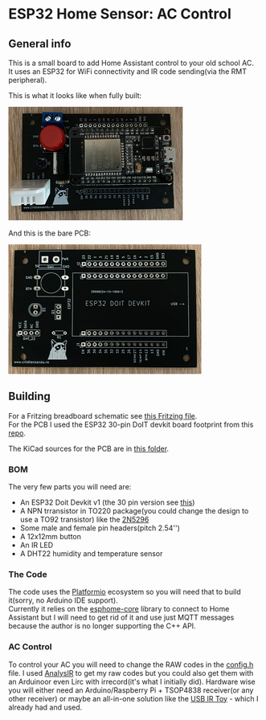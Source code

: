 # ESP32 Home Sensor: AC Control #

## General info ##
This is a small board to add Home Assistant control to your old school AC.  
It uses an ESP32 for WiFi connectivity and IR code sending(via the RMT peripheral).  

This is what it looks like when fully built:  

![](img/built.png)

And this is the bare PCB:  

![](img/pcb.png)

## Building ##
For a Fritzing breadboard schematic see [this Fritzing file](schematic/schematic.fzz).  
For the PCB I used the ESP32 30-pin DoIT devkit board footprint from this [repo](https://github.com/RuiSantosdotme/ESP32-Weather-Shield-PCB).  

The KiCad sources for the PCB are in [this folder](pcb/esp32-ac-board).  

### BOM ###
  
The very few parts you will need are:  

- An ESP32 Doit Devkit v1 (the 30 pin version see [this](https://randomnerdtutorials.com/getting-started-with-esp32/))  
- A NPN trransistor in TO220 package(you could change the design to use a TO92 transistor) like the [2N5296](https://www.mouser.com/ds/2/68/2n5294-46674.pdf)  
- Some male and female pin headers(pitch 2.54'')
- A 12x12mm button  
- An IR LED
- A DHT22 humidity and temperature sensor  

### The Code ###

The code uses the [Platformio](https://platformio.org/) ecosystem so you will need that to build it(sorry, no Arduino IDE support).  
Currently it relies on the [esphome-core](https://github.com/esphome/esphome-core) library to connect to Home Assistant but I will need to get rid of it and use just MQTT messages because the author is no longer supporting the C++ API.  

### AC Control ###

To control your AC you will need to change the RAW codes in the [config.h](src/config.h) file. I used [AnalysIR](https://www.analysir.com/) to get my raw codes but you could also get them with an Arduinoor even Lirc with irrecord(it's what I initially did). Hardware wise you will either need an Arduino/Raspberry Pi + TSOP4838 receiver(or any other receiver) or maybe an all-in-one solution like the [USB IR Toy](http://dangerousprototypes.com/docs/USB_Infrared_Toy) - which I already had and used.
